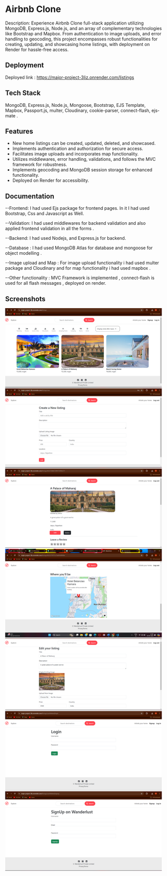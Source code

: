 # Airbnb Clone

Description: Experience Airbnb Clone full-stack application utilizing MongoDB, Express.js, Node.js, and an array of complementary technologies like Bootstrap and Mapbox. From authentication to image uploads, and error handling to geocoding, this project encompasses robust functionalities for creating, updating, and showcasing home listings, with deployment on Render for hassle-free access.

## Deployment

Deployed link : https://major-project-3liz.onrender.com/listings

## Tech Stack

MongoDB, Express.js, Node.js, Mongoose, Bootstrap, EJS Template,
Mapbox, Passport.js, multer, Cloudinary, cookie-parser, connect-flash, ejs-mate .

## Features

- New home listings can be created, updated, deleted, and showcased.
- Implements authentication and authorization for secure access.
- Facilitates image uploads and incorporates map functionality.
- Utilizes middlewares, error handling, validations, and follows the MVC framework for robustness.
- Implements geocoding and MongoDB session storage for enhanced functionality.
- Deployed on Render for accessibility.

## Documentation

--Frontend: I had used Ejs package for frontend pages. In it I had used Bootstrap, Css and Javascript as Well.

--Validation: I had used middlewares for backend validation and also applied frontend validation in all the forms .

--Backend: I had used Nodejs, and Express.js for backend.

--Database : I had used MongoDB Atlas for database and mongoose for object modelling .

--Image upload and Map : For image upload functionality i had used multer package and Cloudinary and for map functionality i had used mapbox .

--Other functionality : MVC Framework is implemented , connect-flash is used for all flash messages , deployed on render.

## Screenshots

![Home](./ImageForReadme/HomePage.png)
![CreateListingPage](./ImageForReadme/CreateNewListingPage.png)
![ShowListingPage](./ImageForReadme/ShowListingPage.png)
![MapInShowListingPage](./ImageForReadme/MapInShowListingPage.png)
![EditListingPage](./ImageForReadme/EditListingPage.png)
![LoginPage](./ImageForReadme/LoginPage.png)
![SignUpPage](./ImageForReadme/SignUpPage.png)

